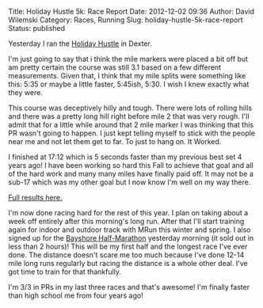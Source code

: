 Title: Holiday Hustle 5k: Race Report
Date: 2012-12-02 09:36
Author: David Wilemski
Category: Races, Running
Slug: holiday-hustle-5k-race-report
Status: published

Yesterday I ran the [Holiday
Hustle](http://holiday5k.runningfitsites.com/) in Dexter.

I\'m just going to say that i think the mile markers were placed a bit
off but am pretty certain the course was still 3.1 based on a few
different measurements. Given that, I think that my mile splits were
something like this: 5:35 or maybe a little faster, 5:45ish, 5:30. I
wish I knew exactly what they were.

This course was deceptively hilly and tough. There were lots of rolling
hills and there was a pretty long hill right before mile 2 that was very
rough. I\'ll admit that for a little while around that 2 mile marker I
was thinking that this PR wasn\'t going to happen. I just kept telling
myself to stick with the people near me and not let them get to far. To
just to hang on. It Worked.

I finished at 17:12 which is 5 seconds faster than my previous best set
4 years ago! I have been working so hard this Fall to achieve that goal
and all of the hard work and many many miles have finally paid off. It
may not be a sub-17 which was my other goal but I now know I\'m well on
my way there.

[Full results
here.](http://www.timing.runningfitsites.com/raceresults.php?RaceID=284)

I\'m now done racing hard for the rest of this year. I plan on taking
about a week off entirely after this morning\'s long run. After that
I\'ll start training again for indoor and outdoor track with MRun this
winter and spring. I also signed up for the [Bayshore
Half-Marathon](http://www.bayshoremarathon.org/half-marathon) yesterday
morning (it sold out in less than 2 hours)! This will be my first half
and the longest race I\'ve ever done. The distance doesn\'t scare me too
much because I\'ve done 12-14 mile long runs regularly but racing the
distance is a whole other deal. I\'ve got time to train for that
thankfully.

I\'m 3/3 in PRs in my last three races and that\'s awesome! I\'m finally
faster than high school me from four years ago!
